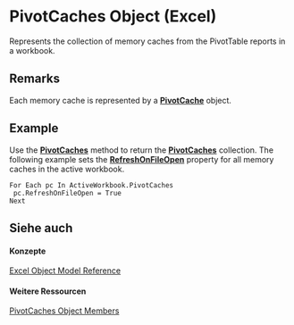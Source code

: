 
# PivotCaches Object (Excel)

Represents the collection of memory caches from the PivotTable reports in a workbook.


## Remarks

 Each memory cache is represented by a **[PivotCache](c3d84ef1-f9e6-b1bc-cbf0-3ba8dfe17439.md)** object.


## Example

Use the  **[PivotCaches](0a2e7f10-c123-5c98-fb71-56868b9f8bde.md)** method to return the **[PivotCaches](cfd979b9-d52f-f34b-4b66-4fb17efcdc92.md)** collection. The following example sets the **[RefreshOnFileOpen](aed513aa-b752-8b6e-0d6d-6fddab46df18.md)** property for all memory caches in the active workbook.


```
For Each pc In ActiveWorkbook.PivotCaches 
 pc.RefreshOnFileOpen = True 
Next
```


## Siehe auch


#### Konzepte


[Excel Object Model Reference](11ea8598-8a20-92d5-f98b-0da04263bf2c.md)
#### Weitere Ressourcen


[PivotCaches Object Members](http://msdn.microsoft.com/library/ae02e993-6f66-bad6-9722-731c08d3208a%28Office.15%29.aspx)